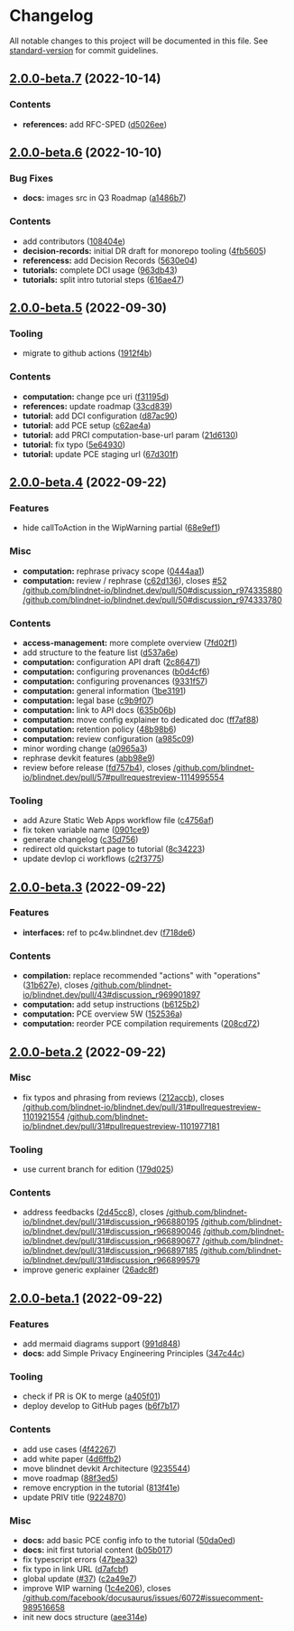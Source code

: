 # Changelog

All notable changes to this project will be documented in this file. See [standard-version](https://github.com/conventional-changelog/standard-version) for commit guidelines.

## [2.0.0-beta.7](https://github.com/blindnet-io/blindnet-docs/compare/v2.0.0-beta.6...v2.0.0-beta.7) (2022-10-14)


### Contents

* **references:** add RFC-SPED ([d5026ee](https://github.com/blindnet-io/blindnet-docs/commit/d5026eeb23d7e4ea1b63556cb167f11536826e91))

## [2.0.0-beta.6](https://github.com/blindnet-io/blindnet-docs/compare/v2.0.0-beta.5...v2.0.0-beta.6) (2022-10-10)


### Bug Fixes

* **docs:** images src in Q3 Roadmap ([a1486b7](https://github.com/blindnet-io/blindnet-docs/commit/a1486b74ae7ab09e0cc537ebba66fab6bb91cb82))


### Contents

* add contributors ([108404e](https://github.com/blindnet-io/blindnet-docs/commit/108404ef2a9e2cef928cb7db85e029fafb04bda2))
* **decision-records:** initial DR draft for monorepo tooling ([4fb5605](https://github.com/blindnet-io/blindnet-docs/commit/4fb5605344c5606b6042e9c425dd471ee7395395))
* **referencess:** add Decision Records ([5630e04](https://github.com/blindnet-io/blindnet-docs/commit/5630e049ce86f7e6036f2e0d4d790573612ac2e9))
* **tutorials:** complete DCI usage ([963db43](https://github.com/blindnet-io/blindnet-docs/commit/963db430d27c5e4cb9000031d57fdfad5aa52c78))
* **tutorials:** split intro tutorial steps ([616ae47](https://github.com/blindnet-io/blindnet-docs/commit/616ae478059c81cc49afd06fcdb112f514cd4ea8))

## [2.0.0-beta.5](https://github.com/blindnet-io/blindnet-docs/compare/v2.0.0-beta.4...v2.0.0-beta.5) (2022-09-30)


### Tooling

* migrate to github actions ([1912f4b](https://github.com/blindnet-io/blindnet-docs/commit/1912f4b84c8b527a72f7282eb4a0b503bedfe5ad))


### Contents

* **computation:** change pce uri ([f31195d](https://github.com/blindnet-io/blindnet-docs/commit/f31195d6c4769f3bafb3276d49365273c3bf1f73))
* **references:** update roadmap ([33cd839](https://github.com/blindnet-io/blindnet-docs/commit/33cd839d362f71900f7d6b13e7965aed86a6a381))
* **tutorial:** add DCI configuration ([d87ac90](https://github.com/blindnet-io/blindnet-docs/commit/d87ac9045483729d731d90aadaf922ad8204655e))
* **tutorial:** add PCE setup ([c62ae4a](https://github.com/blindnet-io/blindnet-docs/commit/c62ae4ad719cf5aaa4c310e5256f537548e17842))
* **tutorial:** add PRCI computation-base-url param ([21d6130](https://github.com/blindnet-io/blindnet-docs/commit/21d61300466e40168f54f031e54324b07fa8c4e5))
* **tutorial:** fix typo ([5e64930](https://github.com/blindnet-io/blindnet-docs/commit/5e64930ff27028a7aea24f8614eca9c084b02ed8))
* **tutorial:** update PCE staging url ([67d301f](https://github.com/blindnet-io/blindnet-docs/commit/67d301f021ab71cb9cbd76f3bb7d11f04e4a7160))

## [2.0.0-beta.4](https://github.com/blindnet-io/blindnet-docs/compare/v2.0.0-beta.3...v2.0.0-beta.4) (2022-09-22)


### Features

* hide callToAction in the WipWarning partial ([68e9ef1](https://github.com/blindnet-io/blindnet-docs/commit/68e9ef15f3c02a37d6af03a241775ed661f54951))


### Misc

* **computation:** rephrase privacy scope ([0444aa1](https://github.com/blindnet-io/blindnet-docs/commit/0444aa189807f29b3ee24ff65de5fcb9d70f933c))
* **computation:** review / rephrase ([c62d136](https://github.com/blindnet-io/blindnet-docs/commit/c62d136f6d5485d3e72f919a1095909c1a745964)), closes [#52](https://github.com/blindnet-io/blindnet-docs/issues/52) [/github.com/blindnet-io/blindnet.dev/pull/50#discussion_r974335880](https://github.com/blindnet-io//github.com/blindnet-io/blindnet.dev/pull/50/issues/discussion_r974335880) [/github.com/blindnet-io/blindnet.dev/pull/50#discussion_r974333780](https://github.com/blindnet-io//github.com/blindnet-io/blindnet.dev/pull/50/issues/discussion_r974333780)


### Contents

* **access-management:** more complete overview ([7fd02f1](https://github.com/blindnet-io/blindnet-docs/commit/7fd02f17097062446f9eac137ae4cb676cf18044))
* add structure to the feature list ([d537a6e](https://github.com/blindnet-io/blindnet-docs/commit/d537a6e0ac1fbc8b85c6d86bd7cf1c07ce4dbac5))
* **computation:** configuration API draft ([2c86471](https://github.com/blindnet-io/blindnet-docs/commit/2c86471d9ab4f2a0db29d2db040c4daf21bbd154))
* **computation:** configuring provenances ([b0d4cf6](https://github.com/blindnet-io/blindnet-docs/commit/b0d4cf682aba5c905695da5d948da8895ba895d8))
* **computation:** configuring provenances ([9331f57](https://github.com/blindnet-io/blindnet-docs/commit/9331f57e90727677cffac3ae9dba31be97087689))
* **computation:** general information ([1be3191](https://github.com/blindnet-io/blindnet-docs/commit/1be31911705b3c0cbe53cadfdc1efba9bc679efe))
* **computation:** legal base ([c9b9f07](https://github.com/blindnet-io/blindnet-docs/commit/c9b9f075320c0d6eb728e0830a35b5cfb1e59cf0))
* **computation:** link to API docs ([635b06b](https://github.com/blindnet-io/blindnet-docs/commit/635b06b83186cf69d798c28ae568fa0d3186bdc9))
* **computation:** move config explainer to dedicated doc ([ff7af88](https://github.com/blindnet-io/blindnet-docs/commit/ff7af88e9dd252d0fb8bd17ec22eecefb1db6d84))
* **computation:** retention policy ([48b98b6](https://github.com/blindnet-io/blindnet-docs/commit/48b98b6d714f4cedefb9287a950b37561ca37a57))
* **computation:** review configuration ([a985c09](https://github.com/blindnet-io/blindnet-docs/commit/a985c09d1445aedeb2e4400e4c84cbb37b4450af))
* minor wording change ([a0965a3](https://github.com/blindnet-io/blindnet-docs/commit/a0965a34674113017152c63fea58808bcfbfac1e))
* rephrase devkit features ([abb98e9](https://github.com/blindnet-io/blindnet-docs/commit/abb98e966fe155fc372df3a3d95aeea4af77532c))
* review before release ([fd757b4](https://github.com/blindnet-io/blindnet-docs/commit/fd757b4a32589fd38d2efa2f7621582970823668)), closes [/github.com/blindnet-io/blindnet.dev/pull/57#pullrequestreview-1114995554](https://github.com/blindnet-io//github.com/blindnet-io/blindnet.dev/pull/57/issues/pullrequestreview-1114995554)


### Tooling

* add Azure Static Web Apps workflow file ([c4756af](https://github.com/blindnet-io/blindnet-docs/commit/c4756afec6b33675f02a1cb3d30f99882e01b5d5))
* fix token variable name ([0901ce9](https://github.com/blindnet-io/blindnet-docs/commit/0901ce9ef8ad0c455f342931d15fdcca4a07a170))
* generate changelog ([c35d756](https://github.com/blindnet-io/blindnet-docs/commit/c35d75608291c88da11bc3f9f644ea846c4e9b46))
* redirect old quickstart page to tutorial ([8c34223](https://github.com/blindnet-io/blindnet-docs/commit/8c342232e6e4e91226733f90232ff0666eec27bf))
* update devlop ci workflows ([c2f3775](https://github.com/blindnet-io/blindnet-docs/commit/c2f3775debcc4f2b436db0169f1472448ef8d26a))

## [2.0.0-beta.3](https://github.com/blindnet-io/blindnet-docs/compare/v2.0.0-beta.2...v2.0.0-beta.3) (2022-09-22)

### Features

- **interfaces:** ref to pc4w.blindnet.dev ([f718de6](https://github.com/blindnet-io/blindnet-docs/commit/f718de6120cf8e10a8cc8d1345df4910718e17ac))

### Contents

- **compilation:** replace recommended "actions" with "operations" ([31b627e](https://github.com/blindnet-io/blindnet-docs/commit/31b627e1e4984c5398334aa474c25180f37abc1b)), closes [/github.com/blindnet-io/blindnet.dev/pull/43#discussion_r969901897](https://github.com/blindnet-io//github.com/blindnet-io/blindnet.dev/pull/43/issues/discussion_r969901897)
- **computation:** add setup instructions ([b6125b2](https://github.com/blindnet-io/blindnet-docs/commit/b6125b2e37d68be1fd24906b11796d72a2b2fc93))
- **computation:** PCE overview 5W ([152536a](https://github.com/blindnet-io/blindnet-docs/commit/152536aa2133836f0683ede24588dcefafd5e06c))
- **computation:** reorder PCE compilation requirements ([208cd72](https://github.com/blindnet-io/blindnet-docs/commit/208cd728fa145e65ee3b6d2bd3afab24bd552f68))

## [2.0.0-beta.2](https://github.com/blindnet-io/blindnet-docs/compare/v2.0.0-beta.1...v2.0.0-beta.2) (2022-09-22)

### Misc

- fix typos and phrasing from reviews ([212accb](https://github.com/blindnet-io/blindnet-docs/commit/212accbd4cab73da7c504cbcfacaf2d1d8a8256e)), closes [/github.com/blindnet-io/blindnet.dev/pull/31#pullrequestreview-1101921554](https://github.com/blindnet-io//github.com/blindnet-io/blindnet.dev/pull/31/issues/pullrequestreview-1101921554) [/github.com/blindnet-io/blindnet.dev/pull/31#pullrequestreview-1101977181](https://github.com/blindnet-io//github.com/blindnet-io/blindnet.dev/pull/31/issues/pullrequestreview-1101977181)

### Tooling

- use current branch for edition ([179d025](https://github.com/blindnet-io/blindnet-docs/commit/179d025af446464c596c59cfdcbdedafb39bc626))

### Contents

- address feedbacks ([2d45cc8](https://github.com/blindnet-io/blindnet-docs/commit/2d45cc8e147262170a18153b6d462006da5b4b9b)), closes [/github.com/blindnet-io/blindnet.dev/pull/31#discussion_r966880195](https://github.com/blindnet-io//github.com/blindnet-io/blindnet.dev/pull/31/issues/discussion_r966880195) [/github.com/blindnet-io/blindnet.dev/pull/31#discussion_r966890046](https://github.com/blindnet-io//github.com/blindnet-io/blindnet.dev/pull/31/issues/discussion_r966890046) [/github.com/blindnet-io/blindnet.dev/pull/31#discussion_r966890677](https://github.com/blindnet-io//github.com/blindnet-io/blindnet.dev/pull/31/issues/discussion_r966890677) [/github.com/blindnet-io/blindnet.dev/pull/31#discussion_r966897185](https://github.com/blindnet-io//github.com/blindnet-io/blindnet.dev/pull/31/issues/discussion_r966897185) [/github.com/blindnet-io/blindnet.dev/pull/31#discussion_r966899579](https://github.com/blindnet-io//github.com/blindnet-io/blindnet.dev/pull/31/issues/discussion_r966899579)
- improve generic explainer ([26adc8f](https://github.com/blindnet-io/blindnet-docs/commit/26adc8fc6064e91d25fd583860046b188954e941))

## [2.0.0-beta.1](https://github.com/blindnet-io/blindnet-docs/compare/v1.0.0...v2.0.0-beta.1) (2022-09-22)

### Features

- add mermaid diagrams support ([991d848](https://github.com/blindnet-io/blindnet-docs/commit/991d84841785b5f29009019c138ef437232d689e))
- **docs:** add Simple Privacy Engineering Principles ([347c44c](https://github.com/blindnet-io/blindnet-docs/commit/347c44c778c20214033f11a02c8cd7e42d247935))

### Tooling

- check if PR is OK to merge ([a405f01](https://github.com/blindnet-io/blindnet-docs/commit/a405f01d02b3ec359c5b8d62eea2fa1283d7cad6))
- deploy develop to GitHub pages ([b6f7b17](https://github.com/blindnet-io/blindnet-docs/commit/b6f7b174abf72174daef33e5e513fb0d44903abd))

### Contents

- add use cases ([4f42267](https://github.com/blindnet-io/blindnet-docs/commit/4f42267c9724c70143e6429d145bd1cd8f415770))
- add white paper ([4d6ffb2](https://github.com/blindnet-io/blindnet-docs/commit/4d6ffb28fd6f32e9c017f22743adbd8e17b977f0))
- move blindnet devkit Architecture ([9235544](https://github.com/blindnet-io/blindnet-docs/commit/923554418f715aa4fb120178f2742ad1e8d82dc8))
- move roadmap ([88f3ed5](https://github.com/blindnet-io/blindnet-docs/commit/88f3ed5045a9bb2b54d7d2e3441b2d4733eccc01))
- remove encryption in the tutorial ([813f41e](https://github.com/blindnet-io/blindnet-docs/commit/813f41eda52918a751147bb471aede91eec79131))
- update PRIV title ([9224870](https://github.com/blindnet-io/blindnet-docs/commit/92248702a858f7eaf11fd4d6840b91a5de2f1eac))

### Misc

- **docs:** add basic PCE config info to the tutorial ([50da0ed](https://github.com/blindnet-io/blindnet-docs/commit/50da0edc6b87202482f8ad5b018fa7b876764e8a))
- **docs:** init first tutorial content ([b05b017](https://github.com/blindnet-io/blindnet-docs/commit/b05b017fd8df40ed4ea80359c4478b6dcf39f07f))
- fix typescript errors ([47bea32](https://github.com/blindnet-io/blindnet-docs/commit/47bea325919edd3e165576cca4b27da1a550352c))
- fix typo in link URL ([d7afcbf](https://github.com/blindnet-io/blindnet-docs/commit/d7afcbf8e04121a2a6ffabc30931d3cba4bc9ac4))
- global update ([#37](https://github.com/blindnet-io/blindnet-docs/issues/37)) ([c2a49e7](https://github.com/blindnet-io/blindnet-docs/commit/c2a49e7f065bc5c748bb6ca86562fb8dd3f6a360))
- improve WIP warning ([1c4e206](https://github.com/blindnet-io/blindnet-docs/commit/1c4e206ce0e144b4872ab115a42e26d2035f2d77)), closes [/github.com/facebook/docusaurus/issues/6072#issuecomment-989516658](https://github.com/blindnet-io//github.com/facebook/docusaurus/issues/6072/issues/issuecomment-989516658)
- init new docs structure ([aee314e](https://github.com/blindnet-io/blindnet-docs/commit/aee314e34be13783bd205d96ce213d7062cbbd07))
